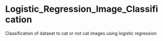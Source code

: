 # Logistic_Regression_Image_Classification
Classification of dataset to cat or not cat images using logistic regression



